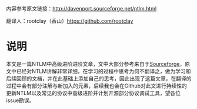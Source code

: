内容参考原文链接：http://davenport.sourceforge.net/ntlm.html

翻译人：rootclay（香山）https://github.com/rootclay

# 说明 
本文是一篇NTLM中高级进阶进阶文章，文中大部分参考来自于[Sourceforge](http://davenport.sourceforge.net/ntlm.html)，原文中已经对NTLM讲解非常详细，在学习的过程中思考为何不翻译之，做为学习和后续回顾的文档，并在此基础上添加自己的思考，因此出现了这篇文章，在翻译的过程中会有部分注解与新加入的元素，后续我也会在Github对此文进行持续性的更新NTLM以及常见的协议中高级进阶并计划开源部分协议调试工具，望各位issue勘误。

